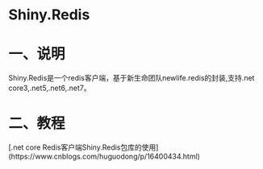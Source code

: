 # Shiny.Redis

<h1>一、说明</h1>
<p>Shiny.Redis是一个redis客户端，基于新生命团队newlife.redis的封装,支持.net core3,.net5,.net6,.net7。</p>
<h1>二、教程</h1>
[.net core Redis客户端Shiny.Redis包库的使用](https://www.cnblogs.com/huguodong/p/16400434.html)

